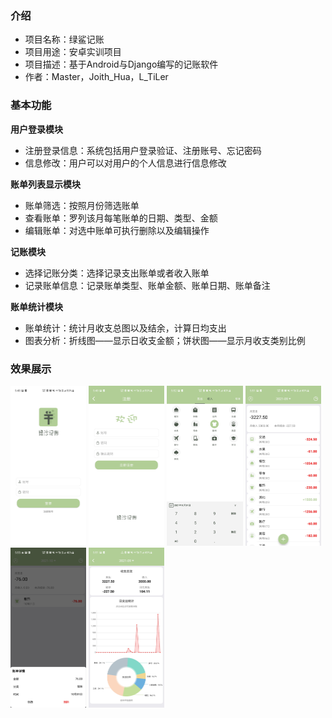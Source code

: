 ### 介绍

* 项目名称：绿鲨记账
* 项目用途：安卓实训项目
* 项目描述：基于Android与Django编写的记账软件
* 作者：Master，Joith_Hua，L_TiLer

### 基本功能

**用户登录模块**

- 注册登录信息：系统包括用户登录验证、注册账号、忘记密码
- 信息修改：用户可以对用户的个人信息进行信息修改

**账单列表显示模块**

- 账单筛选：按照月份筛选账单
- 查看账单：罗列该月每笔账单的日期、类型、金额
- 编辑账单：对选中账单可执行删除以及编辑操作

**记账模块**

- 选择记账分类：选择记录支出账单或者收入账单
- 记录账单信息：记录账单类型、账单金额、账单日期、账单备注

**账单统计模块**

- 账单统计：统计月收支总图以及结余，计算日均支出
- 图表分析：折线图——显示日收支金额；饼状图——显示月收支类别比例

### 效果展示

<img src="images/1.jpg" alt="1" style="zoom: 25%;" />

<img src="images/2.jpg" alt="2" style="zoom: 25%;" />

<img src="images/6.jpg" alt="6" style="zoom: 25%;" />

<img src="images/3.jpg" alt="3" style="zoom: 25%;" />

<img src="images/5.png" alt="5" style="zoom: 25%;" />

<img src="images/4.jpg" alt="4" style="zoom: 25%;" />
